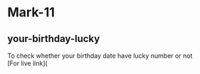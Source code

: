 # Mark-11
## your-birthday-lucky
 To check whether your birthday date have lucky number or not
 <br>
 [For live link](
